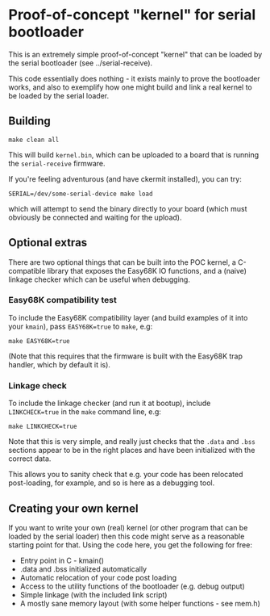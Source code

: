 # Proof-of-concept "kernel" for serial bootloader

This is an extremely simple proof-of-concept "kernel" that can be
loaded by the serial bootloader (see ../serial-receive).

This code essentially does nothing - it exists mainly to prove the
bootloader works, and also to exemplify how one might build and
link a real kernel to be loaded by the serial loader.

## Building

```
make clean all
```

This will build `kernel.bin`, which can be uploaded to a board that
is running the `serial-receive` firmware.

If you're feeling adventurous (and have ckermit installed), you
can try:

```
SERIAL=/dev/some-serial-device make load
```

which will attempt to send the binary directly to your board (which
must obviously be connected and waiting for the upload).

## Optional extras

There are two optional things that can be built into the POC kernel,
a C-compatible library that exposes the Easy68K IO functions, and
a (naive) linkage checker which can be useful when debugging.

### Easy68K compatibility test

To include the Easy68K compatibility layer (and build examples of
it into your `kmain`), pass `EASY68K=true` to `make`, e.g:

  `make EASY68K=true`

(Note that this requires that the firmware is built with the 
Easy68K trap handler, which by default it is).

### Linkage check

To include the linkage checker (and run it at bootup), include
`LINKCHECK=true` in the `make` command line, e.g:

  `make LINKCHECK=true`

Note that this is very simple, and really just checks that 
the `.data` and `.bss` sections appear to be in the right
places and have been initialized with the correct data. 

This allows you to sanity check that e.g. your code has been
relocated post-loading, for example, and so is here as a
debugging tool.

## Creating your own kernel

If you want to write your own (real) kernel (or other program that
can be loaded by the serial loader) then this code might serve as a
reasonable starting point for that. Using the code here, you get the
following for free:

* Entry point in C - kmain()
* .data and .bss initialized automatically
* Automatic relocation of your code post loading
* Access to the utility functions of the bootloader (e.g. debug output)
* Simple linkage (with the included link script)
* A mostly sane memory layout (with some helper functions - see mem.h)



